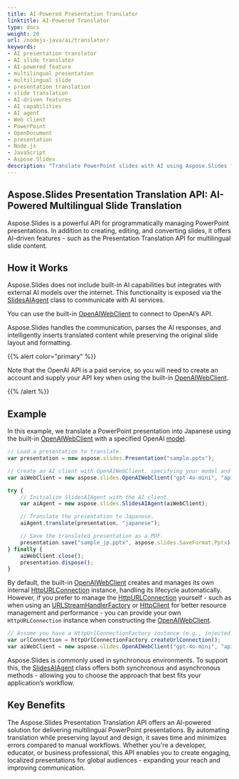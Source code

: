 ```yaml
---
title: AI-Powered Presentation Translator
linktitle: AI-Powered Translator
type: docs
weight: 20
url: /nodejs-java/ai/translator/
keywords:
- AI presentation translator
- AI slide translator
- AI-powered feature
- multilingual presentation
- multilingual slide
- presentation translation
- slide translation
- AI-driven features
- AI capabilities
- AI agent
- Web client
- PowerPoint
- OpenDocument
- presentation
- Node.js
- JavaScript
- Aspose.Slides
description: "Translate PowerPoint slides with AI using Aspose.Slides for Node.js. Localize PPT, PPTX and ODP while preserving layout—fast and developer-friendly. Try it."
---
```


## **Aspose.Slides Presentation Translation API: AI-Powered Multilingual Slide Translation**

Aspose.Slides is a powerful API for programmatically managing PowerPoint presentations. In addition to creating, editing, and converting slides, it offers AI-driven features - such as the Presentation Translation API for multilingual slide content.

## **How it Works**

Aspose.Slides does not include built-in AI capabilities but integrates with external AI models over the internet. This functionality is exposed via the [SlidesAIAgent](https://reference.aspose.com/slides/nodejs-java/aspose.slides/slidesaiagent/) class to communicate with AI services.

You can use the built-in [OpenAIWebClient](https://reference.aspose.com/slides/nodejs-java/aspose.slides/openaiwebclient/) to connect to OpenAI’s API.

Aspose.Slides handles the communication, parses the AI responses, and intelligently inserts translated content while preserving the original slide layout and formatting.

{{% alert color="primary" %}}

Note that the OpenAI API is a paid service, so you will need to create an account and supply your API key when using the built-in [OpenAIWebClient](https://reference.aspose.com/slides/nodejs-java/aspose.slides/openaiwebclient/).

{{% /alert %}}

## **Example**

In this example, we translate a PowerPoint presentation into Japanese using the built-in [OpenAIWebClient](https://reference.aspose.com/slides/nodejs-java/aspose.slides/openaiwebclient/) with a specified OpenAI [model](https://platform.openai.com/docs/models).

```js
// Load a presentation to translate.
var presentation = new aspose.slides.Presentation("sample.pptx");

// Create an AI client with OpenAIWebClient, specifying your model and API key.
var aiWebClient = new aspose.slides.OpenAIWebClient("gpt-4o-mini", "apiKey", null);

try {
    // Initialize SlidesAIAgent with the AI client.
    var aiAgent = new aspose.slides.SlidesAIAgent(aiWebClient);

    // Translate the presentation to Japanese.
    aiAgent.translate(presentation, "japanese");

    // Save the translated presentation as a PDF.
    presentation.save("sample_jp.pptx", aspose.slides.SaveFormat.Pptx);
} finally {
    aiWebClient.close();
    presentation.dispose();
}
```

By default, the built-in [OpenAIWebClient](https://reference.aspose.com/slides/nodejs-java/aspose.slides/openaiwebclient/) creates and manages its own internal [HttpURLConnection](https://docs.oracle.com/javase/8/docs/api/java/net/HttpURLConnection.html) instance, handling its lifecycle automatically. However, if you prefer to manage the [HttpURLConnection](https://docs.oracle.com/javase/8/docs/api/java/net/HttpURLConnection.html) yourself - such as when using an [URLStreamHandlerFactory](https://docs.oracle.com/javase/8/docs/api/java/net/URLStreamHandlerFactory.html) or [HttpClient](https://docs.oracle.com/en/java/javase/11/docs/api/java.net.http/java/net/http/HttpClient.html) for better resource management and performance - you can provide your own `HttpURLConnection` instance when constructing the [OpenAIWebClient](https://reference.aspose.com/slides/nodejs-java/aspose.slides/openaiwebclient/).

```js
// Assume you have a HttpUrlConnectionFactory instance (e.g., injected via dependency injection).
var urlConnection = httpUrlConnectionFactory.createUrlConnection();
var aiWebClient = new aspose.slides.OpenAIWebClient("gpt-4o-mini", "apiKey", null, urlConnection);
```

Aspose.Slides is commonly used in synchronous environments. To support this, the [SlidesAIAgent](https://reference.aspose.com/slides/nodejs-java/aspose.slides/slidesaiagent/) class offers both synchronous and asynchronous methods - allowing you to choose the approach that best fits your application’s workflow.

## **Key Benefits**

The Aspose.Slides Presentation Translation API offers an AI-powered solution for delivering multilingual PowerPoint presentations. By automating translation while preserving layout and design, it saves time and minimizes errors compared to manual workflows. Whether you're a developer, educator, or business professional, this API enables you to create engaging, localized presentations for global audiences - expanding your reach and improving communication.
